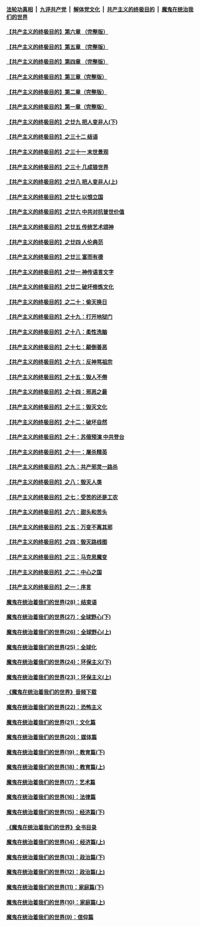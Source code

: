 ####  [法轮功真相](../../../../basic/blob/master/README.md?t=02130152) &nbsp;|&nbsp; [九评共产党](../../../../9ping.md/blob/master/README.md?t=02130152) &nbsp;|&nbsp; [解体党文化](../../../../jtdwh.md/blob/master/README.md?t=02130152)  &nbsp;|&nbsp; [共产主义的终极目的](../../../../gczydzjmd.md/blob/master/README.md?t=02130152) &nbsp;|&nbsp; [魔鬼在统治我们的世界](../../../../mgztzwmdsj.md/blob/master/README.md?t=02130152) 

#### [【共产主义的终极目的】第六章 （完整版）](../pages/nsc422/n11428913.md?t=02130152) 

#### [【共产主义的终极目的】第五章 （完整版）](../pages/nsc422/n11428912.md?t=02130152) 

#### [【共产主义的终极目的】第四章 （完整版）](../pages/nsc422/n11428907.md?t=02130152) 

#### [【共产主义的终极目的】第三章（完整版）](../pages/nsc422/n11428848.md?t=02130152) 

#### [【共产主义的终极目的】第二章（完整版）](../pages/nsc422/n11428831.md?t=02130152) 

#### [【共产主义的终极目的】第一章（完整版）](../pages/nsc422/n11417651.md?t=02130152) 

#### [【共产主义的终极目的】之廿九 把人变非人(下)](../pages/nsc422/n11344140.md?t=02130152) 

#### [【共产主义的终极目的】之三十二 结语](../pages/nsc422/n11360535.md?t=02130152) 

#### [【共产主义的终极目的】之三十一 末世景观](../pages/nsc422/n11351129.md?t=02130152) 

#### [【共产主义的终极目的】之三十 几成狼世界](../pages/nsc422/n11348280.md?t=02130152) 

#### [【共产主义的终极目的】之廿八 把人变非人(上)](../pages/nsc422/n11340492.md?t=02130152) 

#### [【共产主义的终极目的】之廿七 以恨立国](../pages/nsc422/n11336944.md?t=02130152) 

#### [【共产主义的终极目的】之廿六 中共对抗普世价值](../pages/nsc422/n11324785.md?t=02130152) 

#### [【共产主义的终极目的】之廿五 传统艺术颂神](../pages/nsc422/n11296396.md?t=02130152) 

#### [【共产主义的终极目的】之廿四 人伦典范](../pages/nsc422/n11296397.md?t=02130152) 

#### [【共产主义的终极目的】之廿三 富而有德](../pages/nsc422/n11283598.md?t=02130152) 

#### [【共产主义的终极目的】之廿一 神传语言文字](../pages/nsc422/n11263265.md?t=02130152) 

#### [【共产主义的终极目的】之廿二 破坏修炼文化](../pages/nsc422/n11245728.md?t=02130152) 

#### [【共产主义的终极目的】之二十：偷天换日](../pages/nsc422/n11238846.md?t=02130152) 

#### [【共产主义的终极目的】之十九：打开地狱门](../pages/nsc422/n11206376.md?t=02130152) 

#### [【共产主义的终极目的】之十八：柔性洗脑](../pages/nsc422/n11199994.md?t=02130152) 

#### [【共产主义的终极目的】之十七：颠倒善恶](../pages/nsc422/n11179782.md?t=02130152) 

#### [【共产主义的终极目的】之十六：反神骂祖宗](../pages/nsc422/n11166798.md?t=02130152) 

#### [【共产主义的终极目的】之十五：毁人不倦](../pages/nsc422/n11166792.md?t=02130152) 

#### [【共产主义的终极目的】之十四：邪恶之最](../pages/nsc422/n11150249.md?t=02130152) 

#### [【共产主义的终极目的】之十三：毁灭文化](../pages/nsc422/n11135227.md?t=02130152) 

#### [【共产主义的终极目的】之十二：破坏自然](../pages/nsc422/n11135214.md?t=02130152) 

#### [【共产主义的终极目的】之十：苏俄预演 中共登台](../pages/nsc422/n11118424.md?t=02130152) 

#### [【共产主义的终极目的】之十一：屠杀精英](../pages/nsc422/n11118442.md?t=02130152) 

#### [【共产主义的终极目的】之九：共产邪灵一路杀](../pages/nsc422/n11114139.md?t=02130152) 

#### [【共产主义的终极目的】之八：毁灭人类](../pages/nsc422/n11108503.md?t=02130152) 

#### [【共产主义的终极目的】之七：受苦的还是工农](../pages/nsc422/n11101809.md?t=02130152) 

#### [【共产主义的终极目的】之六：甜头和苦头](../pages/nsc422/n11096971.md?t=02130152) 

#### [【共产主义的终极目的】之五：万变不离其邪](../pages/nsc422/n11091285.md?t=02130152) 

#### [【共产主义的终极目的】之四：毁灭路线图](../pages/nsc422/n11086284.md?t=02130152) 

#### [【共产主义的终极目的】之三：马克思魔变](../pages/nsc422/n11061941.md?t=02130152) 

#### [【共产主义的终极目的】之二：中心之国](../pages/nsc422/n11047728.md?t=02130152) 

#### [【共产主义的终极目的】之一：序言](../pages/nsc422/n11086077.md?t=02130152) 

#### [魔鬼在统治着我们的世界(28)：结束语](../pages/nsc422/n10936246.md?t=02130152) 

#### [魔鬼在统治着我们的世界(27)：全球野心(下)](../pages/nsc422/n10928319.md?t=02130152) 

#### [魔鬼在统治着我们的世界(26)：全球野心(上)](../pages/nsc422/n10900318.md?t=02130152) 

#### [魔鬼在统治着我们的世界(25)：全球化](../pages/nsc422/n10788205.md?t=02130152) 

#### [魔鬼在统治着我们的世界(24)：环保主义(下)](../pages/nsc422/n10695307.md?t=02130152) 

#### [魔鬼在统治着我们的世界(23)：环保主义(上)](../pages/nsc422/n10688613.md?t=02130152) 

#### [《魔鬼在统治着我们的世界》音频下载](../pages/nsc422/n10635553.md?t=02130152) 

#### [魔鬼在统治着我们的世界(22)：恐怖主义](../pages/nsc422/n10614727.md?t=02130152) 

#### [魔鬼在统治着我们的世界(21)：文化篇](../pages/nsc422/n10597706.md?t=02130152) 

#### [魔鬼在统治着我们的世界(20)：媒体篇](../pages/nsc422/n10586579.md?t=02130152) 

#### [魔鬼在统治着我们的世界(19)：教育篇(下)](../pages/nsc422/n10564808.md?t=02130152) 

#### [魔鬼在统治着我们的世界(18)：教育篇(上)](../pages/nsc422/n10526970.md?t=02130152) 

#### [魔鬼在统治着我们的世界(17)：艺术篇](../pages/nsc422/n10499093.md?t=02130152) 

#### [魔鬼在统治着我们的世界(16)：法律篇](../pages/nsc422/n10485969.md?t=02130152) 

#### [魔鬼在统治着我们的世界(15)：经济篇(下)](../pages/nsc422/n10469975.md?t=02130152) 

#### [《魔鬼在统治着我们的世界》全书目录](../pages/nsc422/n10464261.md?t=02130152) 

#### [魔鬼在统治着我们的世界(14)：经济篇(上)](../pages/nsc422/n10457370.md?t=02130152) 

#### [魔鬼在统治着我们的世界(13)：政治篇(下)](../pages/nsc422/n10448270.md?t=02130152) 

#### [魔鬼在统治着我们的世界(12)：政治篇(上)](../pages/nsc422/n10444576.md?t=02130152) 

#### [魔鬼在统治着我们的世界(11)：家庭篇(下)](../pages/nsc422/n10440961.md?t=02130152) 

#### [魔鬼在统治着我们的世界(10)：家庭篇(上)](../pages/nsc422/n10435448.md?t=02130152) 

#### [魔鬼在统治着我们的世界(9)：信仰篇](../pages/nsc422/n10432159.md?t=02130152) 

